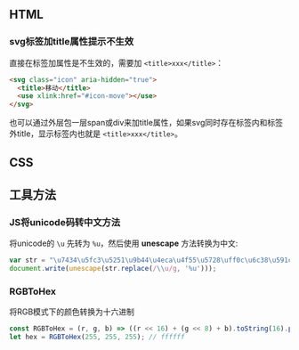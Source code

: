 ## HTML
### svg标签加title属性提示不生效
直接在标签加属性是不生效的，需要加 `<title>xxx</title>`：
```html
<svg class="icon" aria-hidden="true">
  <title>移动</title>
  <use xlink:href="#icon-move"></use>
</svg>
```
也可以通过外层包一层span或div来加title属性，如果svg同时存在标签内和标签外title，显示标签内也就是 `<title>xxx</title>`。

## CSS


## 工具方法
### JS将unicode码转中文方法
将unicode的 `\u` 先转为 `%u`，然后使用 **unescape** 方法转换为中文:

```js
var str = "\u7434\u5fc3\u5251\u9b44\u4eca\u4f55\u5728\uff0c\u6c38\u591c\u521d\u6657\u51dd\u78a7\u5929\u3002";
document.write(unescape(str.replace(/\\u/g, '%u')));
```

### RGBToHex
将RGB模式下的颜色转换为十六进制

```js
const RGBToHex = (r, g, b) => ((r << 16) + (g << 8) + b).toString(16).padStart(6, '0');
let hex = RGBToHex(255, 255, 255); // ffffff
```


